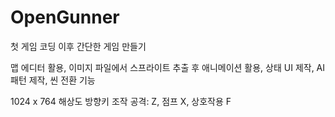 # OpenGunner
첫 게임 코딩 이후 간단한 게임 만들기


맵 에디터 활용, 이미지 파일에서 스프라이트 추출 후 애니메이션 활용, 상태 UI 제작, AI패턴 제작, 씬 전환 기능


1024 x 764 해상도
방향키 조작 
공격: Z, 점프 X, 상호작용 F
